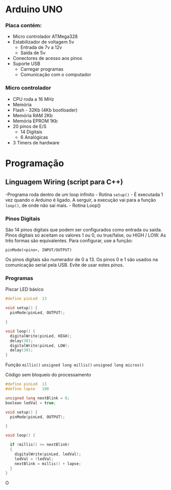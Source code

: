# Arduino UNO

### Placa contém:
- Micro controlador ATMega328
- Estabilizador de voltagem 5v
	- Entrada de 7v a 12v
	- Saída de 5v
- Conectores de acesso aos pinos
- Suporte USB
	- Carregar programas
	- Comunicação com o computador

### Micro controlador
- CPU roda a 16 MHz
- Memória
- Flash - 32Kb (4Kb bootloader)
- Memória RAM 2Kb
- Memória EPROM 1Kb
- 20 pinos de E/S
	- 14 Digitais
	- 6 Analógicas
- 3 Timers de hardware

# Programação

## Linguagem Wiring (script para C++)

-Programa roda dentro de um loop infinito
	- Rotina `setup()`
		- É executada 1 vez quando o Arduino é ligado. A serguir, a execução vai para a função `loop()`, de onde não sai mais.
	- Rotina Loop()

### Pinos Digitais
São 14 pinos digitais que podem ser configurados como entrada ou saída.
Pinos digitais só aceitam os valores 1 ou 0, ou true/false, ou HIGH / LOW. As três formas são equivalentes.
Para configurar, use a função:

`pinMode(<pino>, INPUT/OUTPUT)`

Os pinos digitais são numerador de 0 a 13.
Os pinos 0 e 1 são usados na comunicação serial pela USB. Evite de usar estes pinos.

### Programas


Piscar LED básico
```c
#define pinLed  13

void setup() {
  pinMode(pinLed, OUTPUT);

}

void loop() {
  digitalWrite(pinLed, HIGH);
  delay(30);
  digitalWrite(pinLed, LOW);
  delay(30);
}
```

Função `millis()`
`unsigned long millis()`
`unsigned long micros()`

Código sem bloqueio do processamento
```c
#define pinLed  13
#define lapse   100

unsigned long nextBlink = 0;
boolean ledVal = true;

void setup() {
  pinMode(pinLed, OUTPUT);

}

void loop() {

  if (millis() >= nextBlink)
  {
    digitalWrite(pinLed, ledVal);
    ledVal = !ledVal;
    nextBlink = millis() + lapse;
  }
}
```

O
<!--stackedit_data:
eyJoaXN0b3J5IjpbMTcwOTU2Mjk0MSwtMTg4MjIxNDg2OCwtMT
I2MzkxNzc3MiwyNDQ0NjM2NjgsLTEzMjc4MjkzODQsNTkxNTYz
OTAwXX0=
-->